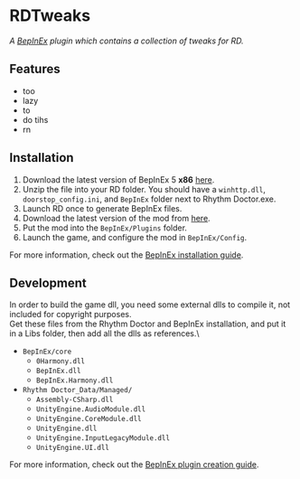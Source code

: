 # RDTweaks
*A [BepInEx](https://github.com/BepInEx/BepInEx) plugin which contains a collection of tweaks for RD.*


## Features
- too
- lazy
- to 
- do tihs
- rn

## Installation
1. Download the latest version of BepInEx 5 **x86** [here](https://github.com/BepInEx/BepInEx/releases).
2. Unzip the file into your RD folder. You should have a `winhttp.dll`, `doorstop_config.ini`, and `BepInEx` folder next to Rhythm Doctor.exe.
3. Launch RD once to generate BepInEx files.
4. Download the latest version of the mod from [here](https://github.com/huantianad/RDTweaks/releases).
5. Put the mod into the `BepInEx/Plugins` folder.
6. Launch the game, and configure the mod in `BepInEx/Config`.

For more information, check out the [BepInEx installation guide](https://docs.bepinex.dev/articles/user_guide/installation/index.html).

## Development
In order to build the game dll, you need some external dlls to compile it, not included for copyright purposes.\
Get these files from the Rhythm Doctor and BepInEx installation, and put it in a Libs folder, then add all the dlls as references.\
- `BepInEx/core`
  - `0Harmony.dll`
  - `BepInEx.dll`
  - `BepInEx.Harmony.dll`
- `Rhythm Doctor_Data/Managed/`
  - `Assembly-CSharp.dll`
  - `UnityEngine.AudioModule.dll`
  - `UnityEngine.CoreModule.dll`
  - `UnityEngine.dll`
  - `UnityEngine.InputLegacyModule.dll`
  - `UnityEngine.UI.dll`


For more information, check out the [BepInEx plugin creation guide](https://docs.bepinex.dev/articles/dev_guide/plugin_tutorial/index.html).
